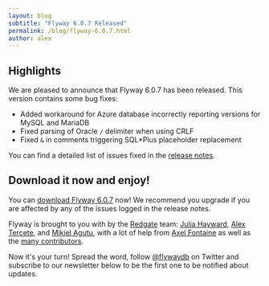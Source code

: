 ```yaml
---
layout: blog
subtitle: "Flyway 6.0.7 Released"
permalink: /blog/flyway-6.0.7.html
author: alex
---
```


## Highlights

We are pleased to announce that Flyway 6.0.7 has been released. This version contains some bug fixes:

- Added workaround for Azure database incorrectly reporting versions for MySQL and MariaDB
- Fixed parsing of Oracle `/` delimiter when using CRLF
- Fixed `&` in comments triggering SQL*Plus placeholder replacement

You can find a detailed list of issues fixed in the [release notes](/documentation/releaseNotes#6.0.7).

## Download it now and enjoy!

You can [download Flyway 6.0.7](/download) now! We recommend you upgrade if you are affected by any of the issues
logged in the release notes.

Flyway is brought to you with <i class="fa fa-heart"></i> by the [Redgate](https://red-gate.com) team:
[Julia Hayward](https://twitter.com/Julia_Hayward),
[Alex Tercete](https://twitter.com/alextercete), and [Mikiel Agutu](https://twitter.com/mikielagutu),
with a lot of help from [Axel Fontaine](https://twitter.com/axelfontaine)
as well as the [many contributors](/documentation/contribute/hallOfFame).

Now it's your turn! Spread the word, follow [@flywaydb](https://twitter.com/flywaydb) on Twitter and subscribe
to our newsletter below to be the first one to be notified about updates.
